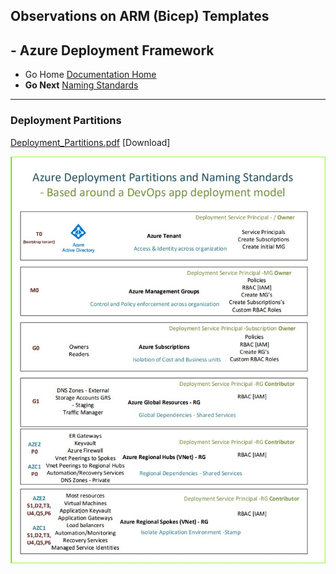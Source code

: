## Observations on ARM (Bicep) Templates 

## - Azure Deployment Framework ## 
- Go Home [Documentation Home](./index.md)
- **Go Next** [Naming Standards](./Naming_Standards.md)
* * *
### Deployment Partitions

[Deployment_Partitions.pdf](./azure_deployment_partitions.pdf) [Download]

![Deployment Partitions](./azure_deployment_partitions2.jpg)


